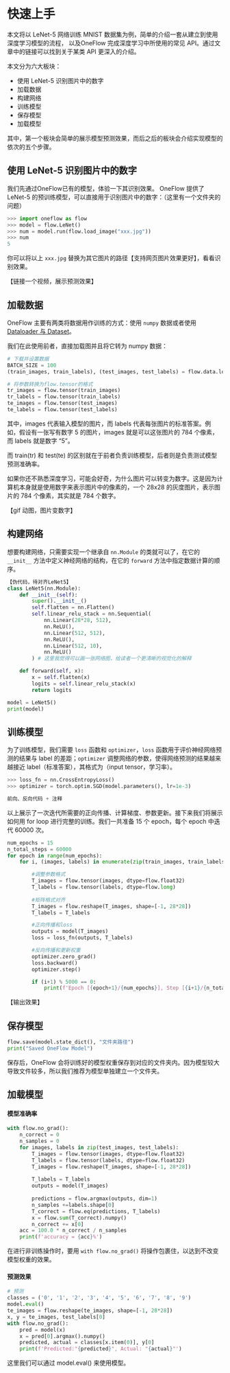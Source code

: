 # 快速上手

本文将以 LeNet-5 网络训练 MNIST 数据集为例，简单的介绍一套从建立到使用深度学习模型的流程， 以及OneFlow 完成深度学习中所使用的常见 API。通过文章中的链接可以找到关于某类 API 更深入的介绍。

本文分为六大板块：

- 使用 LeNet-5 识别图片中的数字
- 加载数据
- 构建网络
- 训练模型
- 保存模型
- 加载模型

其中，第一个板块会简单的展示模型预测效果，而后之后的板块会介绍实现模型的依次的五个步骤。

## 使用 LeNet-5 识别图片中的数字

我们先通过OneFlow已有的模型，体验一下其识别效果。
OneFlow 提供了 LeNet-5 的预训练模型，可以直接用于识别图片中的数字：（这里有一个文件夹的问题）

```python
>>> import oneflow as flow
>>> model = flow.LeNet()
>>> num = model.run(flow.load_image("xxx.jpg"))
>>> num
5
```

你可以将以上 `xxx.jpg` 替换为其它图片的路径【支持网页图片效果更好】，看看识别效果。

【链接一个视频，展示预测效果】

## 加载数据

OneFlow 主要有两类将数据用作训练的方式：使用 `numpy` 数据或者使用 [Dataloader 与 Dataset](https://url)。

我们在此使用前者，直接加载图并且将它转为 numpy 数据：

```python
# 下载并设置数据
BATCH_SIZE = 100
(train_images, train_labels), (test_images, test_labels) = flow.data.load_mnist(BATCH_SIZE, BATCH_SIZE) #设置训练模型以及预测所需的参数(np.float)

# 将参数转换为flow.tensor的格式
tr_images = flow.tensor(train_images)
tr_labels = flow.tensor(train_labels)
te_images = flow.tensor(test_images)
te_labels = flow.tensor(test_labels)
```

其中，images 代表输入模型的图片，而 labels 代表每张图片的标准答案。例如，假设有一张写有数字 5 的图片，images 就是可以这张图片的 784 个像素，而 labels 就是数字 “5”。

而 train(tr) 和 test(te) 的区别就在于前者负责训练模型，后者则是负责测试模型预测准确率。

如果你还不熟悉深度学习，可能会好奇，为什么图片可以转变为数字。这是因为计算机本身就是使用数字来表示图片中的像素的，一个 28x28 的灰度图片，表示图片的 784 个像素，其实就是 784 个数字。

【gif 动图，图片变数字】


## 构建网络

想要构建网络，只需要实现一个继承自 `nn.Module` 的类就可以了，在它的 `__init__` 方法中定义神经网络的结构，在它的 `forward` 方法中指定数据计算的顺序。

```python
【伪代码，待对齐LeNet5】
class LeNet5(nn.Module):
    def __init__(self):
        super().__init__()
        self.flatten = nn.Flatten()
        self.linear_relu_stack = nn.Sequential(
            nn.Linear(28*28, 512),
            nn.ReLU(),
            nn.Linear(512, 512),
            nn.ReLU(),
            nn.Linear(512, 10),
            nn.ReLU()
        ) # 这里我觉得可以画一张网络图，给读者一个更清晰的视觉化的解释

    def forward(self, x):
        x = self.flatten(x)
        logits = self.linear_relu_stack(x)
        return logits

model = LeNet5()
print(model)
```

## 训练模型

为了训练模型，我们需要 `loss` 函数和 `optimizer`，`loss` 函数用于评价神经网络预测的结果与 label 的差距；`optimizer` 调整网络的参数，使得网络预测的结果越来越接近 label（标准答案），其格式为（input tensor，学习率）。

```python
>>> loss_fn = nn.CrossEntropyLoss()
>>> optimizer = torch.optim.SGD(model.parameters(), lr=1e-3)
```

```python
前向、反向代码 + 注释

```

以上展示了一次迭代所需要的正向传播、计算梯度、参数更新。接下来我们将展示如何用 for loop 进行完整的训练。我们一共准备 15 个 epoch，每个 epoch 中迭代 60000 次。

```python
num_epochs = 15
n_total_steps = 60000
for epoch in range(num_epochs):
    for i, (images, labels) in enumerate(zip(train_images, train_labels)):

        #调整参数格式
        T_images = flow.tensor(images, dtype=flow.float32)
        T_labels = flow.tensor(labels, dtype=flow.long)
        
        #矩阵格式对齐
        T_images = flow.reshape(T_images, shape=[-1, 28*28])
        T_labels = T_labels

        #正向传播和loss
        outputs = model(T_images)
        loss = loss_fn(outputs, T_labels)

        #反向传播和更新权重
        optimizer.zero_grad()
        loss.backward()
        optimizer.step()

        if (i+1) % 5000 == 0:
            print(f'Epoch [{epoch+1}/{num_epochs}], Step [{i+1}/{n_total_steps}], Loss: {loss.item():.4f}')

```

【输出效果】

## 保存模型

```python
flow.save(model.state_dict(), "文件夹路径")
print("Saved OneFlow Model")
```
保存后，OneFlow 会将训练好的模型权重保存到对应的文件夹内。因为模型较大导致文件较多，所以我们推荐为模型单独建立一个文件夹。

## 加载模型

#### 模型准确率

```python
with flow.no_grad():
    n_correct = 0
    n_samples = 0
    for images, labels in zip(test_images, test_labels):
        T_images = flow.tensor(images, dtype=flow.float32)
        T_labels = flow.tensor(labels, dtype=flow.float32)
        T_images = flow.reshape(T_images, shape=[-1, 28*28])
        
        T_labels = T_labels
        outputs = model(T_images)
        
        predictions = flow.argmax(outputs, dim=1)
        n_samples +=labels.shape[0]
        T_correct = flow.eq(predictions, T_labels)
        x = flow.sum(T_correct).numpy()
        n_correct += x[0]
    acc = 100.0 * n_correct / n_samples
    print(f'accuracy = {acc}%')
```

在进行非训练操作时，要用 `with flow.no_grad()` 将操作包裹住，以达到不改变模型权重的效果。

#### 预测效果

```python
# 预测
classes = ('0', '1', '2', '3', '4', '5', '6', '7', '8', '9')
model.eval()
te_images = flow.reshape(te_images, shape=[-1, 28*28])
x, y = te_images, test_labels[0]
with flow.no_grad():
    pred = model(x)
    x = pred[0].argmax().numpy()
    predicted, actual = classes[x.item(0)], y[0]
    print(f'Predicted:"{predicted}", Actual: "{actual}"')
```

这里我们可以通过 model.eval() 来使用模型。
